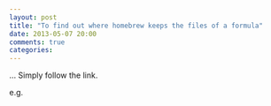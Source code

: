 ```yaml
---
layout: post
title: "To find out where homebrew keeps the files of a formula"
date: 2013-05-07 20:00
comments: true
categories: 
---
```


… Simply follow the link.


e.g.

